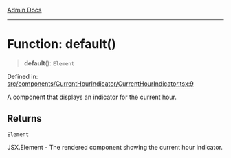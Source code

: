 [Admin Docs](/)

***

# Function: default()

> **default**(): `Element`

Defined in: [src/components/CurrentHourIndicator/CurrentHourIndicator.tsx:9](https://github.com/gautam-divyanshu/talawa-admin/blob/10f2081e01fc4f6c0767e35f8c4ed3f09fb1baac/src/components/CurrentHourIndicator/CurrentHourIndicator.tsx#L9)

A component that displays an indicator for the current hour.

## Returns

`Element`

JSX.Element - The rendered component showing the current hour indicator.
